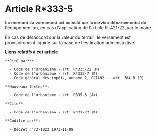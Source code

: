# Article R*333-5

Le montant du versement est calculé par le service départemental de l'équipement ou, en cas d'application de l'article R.
421-22, par le maire.

En cas de désaccord sur la valeur du terrain, le versement est provisoirement liquidé sur la base de l'estimation
administrative.

**Liens relatifs à cet article**

	**Cité par**:

	  - Code de l'urbanisme - art. R*333-21 (M)
	  - Code de l'urbanisme - art. R*333-7 (M)
	  - Code général des impôts, annexe 2, CGIAN2. - art. 384 B (P)

	**Nouveaux textes**:

	  - Code de l'urbanisme - art. R335-5 (Ab)

	**Cite**:

	  - Code de l'urbanisme - art. R421-22 (M)

	**Codifié par**:

	  - Décret n°73-1023 1973-11-08
